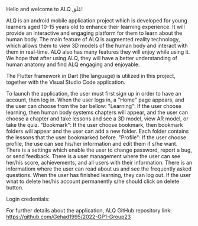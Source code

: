 Hello and welcome to ALQ عَلَق!

ALQ is an android mobile application project which is developed for young learners aged 10-15 years old to enhance their learning experience. It will provide an interactive and engaging platform for them to learn about the human body. The main feature of ALQ is augmented reality technology, which allows them to view 3D models of the human body and interact with them in real-time. ALQ also has many features they will enjoy while using it. We hope that after using ALQ, they will have a better understanding of human anatomy and find ALQ engaging and enjoyable.

The Flutter framework in Dart (the language) is utilized in this project, together with the Visual Studio Code application.

To launch the application, the user must first sign up in order to have an account, then log in. When the user logs in, a "Home" page appears, and the user can choose from the bar bellow:
"Learning": If the user choose learning, then human body systems chapters will appear, and the user can choose a chapter and take lessons and see a 3D model, view AR model, or take the quiz.
"Bookmark": If the user choose bookmark, then bookmark folders will appear and the user can add a new folder. Each folder contains the lessons that the user bookmarked before. 
"Profile": If the user choose profile, the use can see his/her information and edit them if s/he want. There is a settings which enable the user to change password, report a bug, or send feedback. There is a user management where the user can see her/his score, achievements, and all users with their information. There is an informatiom where the user can read about us and see the frequently asked questions. When the user has finished learning, they can log out. If the user wnat to delete her/his account permanently s/he should click on delete button.

Login credentials: 

For further details about the application, ALQ GitHub repository link: https://github.com/Gehad1995/2022-GP1-Group23
